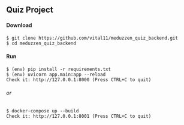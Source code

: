 ## Quiz Project

#### Download
    $ git clone https://github.com/vital11/meduzzen_quiz_backend.git
    $ cd meduzzen_quiz_backend
#### Run
    $ (env) pip install -r requirements.txt
    $ (env) uvicorn app.main:app --reload
    Check it: http://127.0.0.1:8000 (Press CTRL+C to quit)
###### or
    $ docker-compose up --build
    Check it: http://127.0.0.1:8001 (Press CTRL+C to quit)
